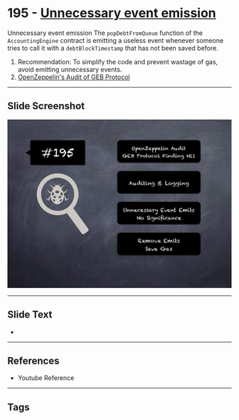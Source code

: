
# 195 - [Unnecessary event emission](./Unnecessary%20event%20emission.md)

Unnecessary event emission The `popDebtFromQueue` function of the `AccountingEngine` contract is emitting a useless event whenever someone tries to call it with a `debtBlockTimestamp` that has not been saved before.


1. Recommendation: To simplify the code and prevent wastage of gas, avoid emitting unnecessary events.
2. [OpenZeppelin's Audit of GEB Protocol](https://blog.openzeppelin.com/geb-protocol-audit/)


___
## Slide Screenshot
![195.png](../../images/8.%20Audit%20Findings%20201/195.png)
___
## Slide Text
- 
___
## References
- Youtube Reference
___
## Tags
